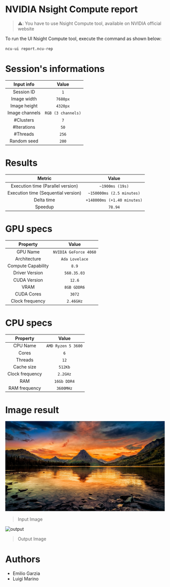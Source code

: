 # NVIDIA Nsight Compute report

> ⚠️: You have to use Nsight Compute tool, available on NVIDIA official website

To run the UI Nsight Compute tool, execute the command as shown below:

`ncu-ui report.ncu-rep`

# Session's informations

| Input info | Value |
|:-:|:-:|
| Session ID | `1` |
| Image width | `7680px` |
| Image height | `4320px` |
| Image channels | `RGB (3 channels)` |
| #Clusters | `7` |
| #Iterations | `50` |
| #Threads | `256` |
| Random seed | `200` |

# Results

| Metric | Value |
|:-:|:-:|
| Execution time (Parallel version)| `~1900ms (19s)` |
| Execution time (Sequential version)| `~150000ms (2.5 minutes)` |
| Delta time | `+148000ms (+1.40 minutes)` |
| Speedup | `78.94` |

# GPU specs

| Property | Value |
|:-:|:-:|
| GPU Name | `NVIDIA GeForce 4060` |
| Architecture | `Ada Lovelace` |
| Compute Capability | `8.9` |
| Driver Version | `560.35.03` |
| CUDA Version | `12.6` |
| VRAM  | `8GB GDDR6` |
| CUDA Cores  | `3072` |
| Clock frequency | `2.46GHz` |

# CPU specs

| Property | Value |
|:-:|:-:|
| CPU Name | `AMD Ryzen 5 3600` |
| Cores | `6` |
| Threads | `12` |
| Cache size | `512Kb` |
| Clock frequency | `2.2GHz` |
| RAM | `16Gb DDR4` |
| RAM frequency | `3600MHz` |

# Image result

![input](./input_image.jpg)

> Input Image

![output](output_image.jpg)

> Output Image

# Authors

* Emilio Garzia
* Luigi Marino